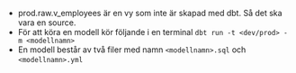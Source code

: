 - prod.raw.v_employees är en vy som inte är skapad med dbt. Så det ska vara en source.
- För att köra en modell kör följande i en terminal `dbt run -t <dev/prod> -m <modellnamn>`
- En modell består av två filer med namn `<modellnamn>.sql` och `<modellnamn>.yml`